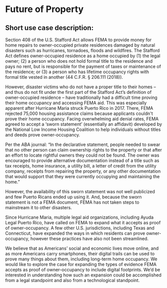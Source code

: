 # Future of Property

## Short use case description:

Section 408 of the U.S. Stafford Act allows FEMA to provide money for home repairs to owner-occupied private residences damaged by natural disasters such as hurricanes, tornadoes, floods and wildfires. The Stafford Act defines owner-occupied residence as a home occupied by (1) the legal owner; (2) a person who does not hold formal title to the residence and pays no rent, but is responsible for the payment of taxes or maintenance of the residence; or (3) a person who has lifetime occupancy rights with formal title vested in another (44 C.F.R. § 206.111 (2018)).

However, disaster victims who do not have a proper title to their homes – and thus do not fit under the first part of the Stafford Act’s definition of owner-occupied residence – have traditionally had a difficult time proving their home occupancy and accessing FEMA aid. This was especially apparent after Hurricane Maria struck Puerto Rico in 2017. There, FEMA rejected 75,000 housing assistance claims because applicants couldn't prove their home occupancy. Facing overwhelming aid denial rates, FEMA agreed to accept a ‘sworn statement’ (essentially an affidavit) developed by the National Low Income Housing Coalition to help individuals without titles and deeds prove owner-occupancy.

Per the ABA journal: “In the declarative statement, people needed to swear that no other person can claim ownership rights to the property or that after an effort to locate rightful owners they could not be found. The owner was encouraged to provide alternative documentation instead of a title such as tax receipts, home insurance, a utility bill, a letter of credit from the utility company, receipts from repairing the property, or any other documentation that would support that they were currently occupying and maintaining the home.”

However, the availability of this sworn statement was not well publicized and few Puerto Ricans ended up using it. And, because the sworn statement is not a FEMA document, FEMA has not taken steps to mainstream it to other disasters.

Since Hurricane Maria, multiple legal aid organizations, including Ayuda Legal Puerto Rico, have called on FEMA to expand what it accepts as proof of owner-occupancy. A few other U.S. jurisdictions, including Texas and Connecticut, have expanded the ways in which residents can prove owner-occupancy, however these practices have also not been streamlined.

We believe that as Americans’ social and economic lives move online, and as more Americans carry smartphones, their digital trails can be used to prove many things about them, including long-term home occupancy. We would like to explore the case for expanding the types of evidence FEMA accepts as proof of owner-occupancy to include digital footprints. We’d be interested in understanding how such an expansion could be accomplished from a legal standpoint and also from a technological standpoint.
